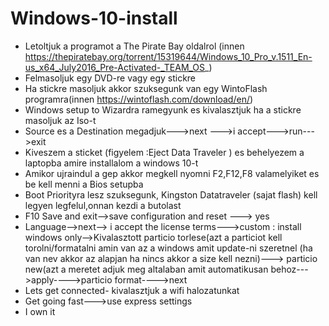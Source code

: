 # Windows-10-install
  * Letoltjuk a programot a The Pirate Bay oldalrol (innen https://thepiratebay.org/torrent/15319644/Windows_10_Pro_v.1511_En-us_x64_July2016_Pre-Activated-_TEAM_OS_)
  * Felmasoljuk egy DVD-re vagy egy stickre
  * Ha stickre masoljuk akkor szuksegunk van egy WintoFlash programra(innen https://wintoflash.com/download/en/)
  * Windows setup to Wizardra ramegyunk es kivalasztjuk ha a stickre masoljuk az Iso-t
  * Source es a Destination megadjuk--->next --->i accept--->run--->exit
  * Kiveszem a sticket (figyelem :Eject Data Traveler ) es behelyezem a laptopba amire installalom a windows 10-t
  * Amikor ujraindul a gep  akkor megkell nyomni  F2,F12,F8 valamelyiket es be kell menni a Bios setupba
  * Boot Priorityra lesz szuksegunk, Kingston Datatraveler (sajat flash) kell legyen legfelul,onnan kezdi a butolast
  * F10 Save and exit-->save configuration and reset ---> yes
  * Language-->next--> i accept the license terms--->custom : install windows only-->Kivalasztott particio torlese(azt a particiot kell torolni/formatalni amin van az a windows amit update-ni szeretnel (ha van nev akkor az alapjan ha nincs akkor  a size kell nezni)---> particio new(azt a meretet adjuk meg altalaban amit automatikusan behoz--->apply---->particio format---->next
  * Lets get connected- kivalasztjuk a wifi halozatunkat
  * Get going fast--->use express settings
  * I own it

